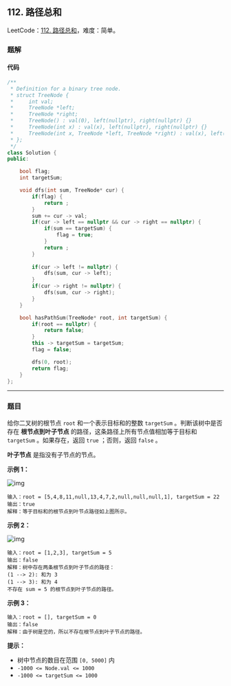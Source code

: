 ## 112. 路径总和

LeetCode：[112. 路径总和](https://leetcode.cn/problems/path-sum/)，难度：简单。

### 题解

#### 代码

```c++
/**
 * Definition for a binary tree node.
 * struct TreeNode {
 *     int val;
 *     TreeNode *left;
 *     TreeNode *right;
 *     TreeNode() : val(0), left(nullptr), right(nullptr) {}
 *     TreeNode(int x) : val(x), left(nullptr), right(nullptr) {}
 *     TreeNode(int x, TreeNode *left, TreeNode *right) : val(x), left(left), right(right) {}
 * };
 */
class Solution {
public:

    bool flag;
    int targetSum;

    void dfs(int sum, TreeNode* cur) {
        if(flag) {
            return ;
        }
        sum += cur -> val;
        if(cur -> left == nullptr && cur -> right == nullptr) {
            if(sum == targetSum) {
                flag = true;
            }
            return ;
        }
        
        if(cur -> left != nullptr) {
            dfs(sum, cur -> left);
        }
        if(cur -> right != nullptr) {
            dfs(sum, cur -> right);
        }
    }

    bool hasPathSum(TreeNode* root, int targetSum) {
        if(root == nullptr) {
            return false;
        }
        this -> targetSum = targetSum;
        flag = false;

        dfs(0, root);
        return flag;
    }
};
```



---



### 题目

给你二叉树的根节点 `root` 和一个表示目标和的整数 `targetSum` 。判断该树中是否存在 **根节点到叶子节点** 的路径，这条路径上所有节点值相加等于目标和 `targetSum` 。如果存在，返回 `true` ；否则，返回 `false` 。

**叶子节点** 是指没有子节点的节点。

 

**示例 1：**

![img](https://gitee.com/xwl66/leetcode/raw/master/image/112-pathsum1.jpg)

```
输入：root = [5,4,8,11,null,13,4,7,2,null,null,null,1], targetSum = 22
输出：true
解释：等于目标和的根节点到叶节点路径如上图所示。
```

**示例 2：**

![img](https://gitee.com/xwl66/leetcode/raw/master/image/112-pathsum2.jpg)

```
输入：root = [1,2,3], targetSum = 5
输出：false
解释：树中存在两条根节点到叶子节点的路径：
(1 --> 2): 和为 3
(1 --> 3): 和为 4
不存在 sum = 5 的根节点到叶子节点的路径。
```

**示例 3：**

```
输入：root = [], targetSum = 0
输出：false
解释：由于树是空的，所以不存在根节点到叶子节点的路径。
```

 

**提示：**

- 树中节点的数目在范围 `[0, 5000]` 内
- `-1000 <= Node.val <= 1000`
- `-1000 <= targetSum <= 1000`


